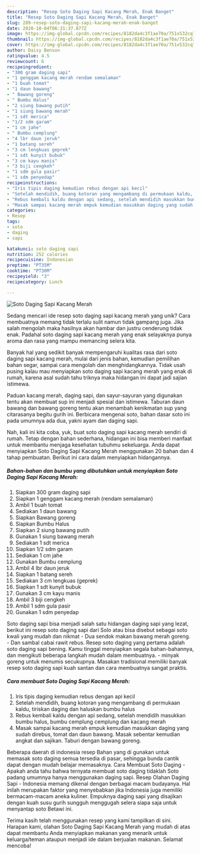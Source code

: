 ```yaml
---
description: "Resep Soto Daging Sapi Kacang Merah, Enak Banget"
title: "Resep Soto Daging Sapi Kacang Merah, Enak Banget"
slug: 289-resep-soto-daging-sapi-kacang-merah-enak-banget
date: 2020-10-04T06:31:37.877Z
image: https://img-global.cpcdn.com/recipes/8182da4c3f1ae70a/751x532cq70/soto-daging-sapi-kacang-merah-foto-resep-utama.jpg
thumbnail: https://img-global.cpcdn.com/recipes/8182da4c3f1ae70a/751x532cq70/soto-daging-sapi-kacang-merah-foto-resep-utama.jpg
cover: https://img-global.cpcdn.com/recipes/8182da4c3f1ae70a/751x532cq70/soto-daging-sapi-kacang-merah-foto-resep-utama.jpg
author: Daisy Benson
ratingvalue: 4.5
reviewcount: 6
recipeingredient:
- "300 gram daging sapi"
- "1 genggam kacang merah rendam semalaman"
- "1 buah tomat"
- "1 daun bawang"
- " Bawang goreng"
- " Bumbu Halus"
- "2 siung bawang putih"
- "1 siung bawang merah"
- "1 sdt merica"
- "1/2 sdm garam"
- "1 cm jahe"
- " Bumbu cemplung"
- "4 lbr daun jeruk"
- "1 batang sereh"
- "3 cm lengkuas geprek"
- "1 sdt kunyit bubuk"
- "3 cm kayu manis"
- "3 biji cengkeh"
- "1 sdm gula pasir"
- "1 sdm penyedap"
recipeinstructions:
- "Iris tipis daging kemudian rebus dengan api kecil"
- "Setelah mendidih, buang kotoran yang mengambang di permukaan kaldu, tiriskan daging dan haluskan bumbu halus"
- "Rebus kembali kaldu dengan api sedang, setelah mendidih masukkan bumbu halus, bumbu cemplung cemplung dan kacang merah"
- "Masak sampai kacang merah empuk kemudian masukkan daging yang sudah direbus, tomat dan daun bawang. Masak sebentar kemudian angkat dan sajikan. Taburi dengan bawang goreng."
categories:
- Resep
tags:
- soto
- daging
- sapi

katakunci: soto daging sapi 
nutrition: 252 calories
recipecuisine: Indonesian
preptime: "PT35M"
cooktime: "PT30M"
recipeyield: "3"
recipecategory: Lunch

---
```



![Soto Daging Sapi Kacang Merah](https://img-global.cpcdn.com/recipes/8182da4c3f1ae70a/751x532cq70/soto-daging-sapi-kacang-merah-foto-resep-utama.jpg)

Sedang mencari ide resep soto daging sapi kacang merah yang unik? Cara membuatnya memang tidak terlalu sulit namun tidak gampang juga. Jika salah mengolah maka hasilnya akan hambar dan justru cenderung tidak enak. Padahal soto daging sapi kacang merah yang enak selayaknya punya aroma dan rasa yang mampu memancing selera kita.

Banyak hal yang sedikit banyak mempengaruhi kualitas rasa dari soto daging sapi kacang merah, mulai dari jenis bahan, kemudian pemilihan bahan segar, sampai cara mengolah dan menghidangkannya. Tidak usah pusing kalau mau menyiapkan soto daging sapi kacang merah yang enak di rumah, karena asal sudah tahu triknya maka hidangan ini dapat jadi sajian istimewa.

Paduan kacang merah, daging sapi, dan sayur-sayuran yang digunakan tentu akan membuat sup ini menjadi spesial dan istimewa. Taburan daun bawang dan bawang goreng tentu akan menambah kenikmatan sup yang citarasanya begitu gurih ini. Berbicara mengenai soto, bahan dasar soto ini pada umumnya ada dua, yakni ayam dan daging sapi.


Nah, kali ini kita coba, yuk, buat soto daging sapi kacang merah sendiri di rumah. Tetap dengan bahan sederhana, hidangan ini bisa memberi manfaat untuk membantu menjaga kesehatan tubuhmu sekeluarga. Anda dapat menyiapkan Soto Daging Sapi Kacang Merah menggunakan 20 bahan dan 4 tahap pembuatan. Berikut ini cara dalam menyiapkan hidangannya.

<!--inarticleads1-->

##### Bahan-bahan dan bumbu yang dibutuhkan untuk menyiapkan Soto Daging Sapi Kacang Merah:

1. Siapkan 300 gram daging sapi
1. Siapkan 1 genggam kacang merah (rendam semalaman)
1. Ambil 1 buah tomat
1. Sediakan 1 daun bawang
1. Siapkan  Bawang goreng
1. Siapkan  Bumbu Halus
1. Siapkan 2 siung bawang putih
1. Gunakan 1 siung bawang merah
1. Sediakan 1 sdt merica
1. Siapkan 1/2 sdm garam
1. Sediakan 1 cm jahe
1. Gunakan  Bumbu cemplung
1. Ambil 4 lbr daun jeruk
1. Siapkan 1 batang sereh
1. Sediakan 3 cm lengkuas (geprek)
1. Siapkan 1 sdt kunyit bubuk
1. Gunakan 3 cm kayu manis
1. Ambil 3 biji cengkeh
1. Ambil 1 sdm gula pasir
1. Gunakan 1 sdm penyedap


Soto daging sapi bisa menjadi salah satu hidangan daging sapi yang lezat, berikut ini resep soto daging sapi dari Solo atau bisa disebut sebagai soto kwali yang mudah dan nikmat - Dua sendok makan bawang merah goreng. - Dan sambal cabai rawit rebus. Resep soto daging yang pertama adalah soto daging sapi bening. Kamu tinggal menyiapkan segala bahan-bahannya, dan mengikuti beberapa langkah mudah dalam membuatnya. - minyak goreng untuk menumis secukupnya. Masakan tradisional memiliki banyak resep soto daging sapi kuah santan dan cara membuatnya sangat praktis. 

<!--inarticleads2-->

##### Cara membuat Soto Daging Sapi Kacang Merah:

1. Iris tipis daging kemudian rebus dengan api kecil
1. Setelah mendidih, buang kotoran yang mengambang di permukaan kaldu, tiriskan daging dan haluskan bumbu halus
1. Rebus kembali kaldu dengan api sedang, setelah mendidih masukkan bumbu halus, bumbu cemplung cemplung dan kacang merah
1. Masak sampai kacang merah empuk kemudian masukkan daging yang sudah direbus, tomat dan daun bawang. Masak sebentar kemudian angkat dan sajikan. Taburi dengan bawang goreng.


Beberapa daerah di indonesia resep Bahan yang di gunakan untuk memasak soto daging semua tersedia di pasar, sehingga bunda cantik dapat dengan mudah belajar memasaknya. Cara Membuat Soto Daging - Apakah anda tahu bahwa ternyata membuat soto daging tidaklah Soto padang umumnya hanya menggunakan daging sapi. Resep Olahan Daging Sapi - Indonesia memang dikenal dengan berbagai macam budayanya. Hal inilah merupakan faktor yang menyebabkan jika Indonesia juga memiliki bermacam-macam aneka kuliner. Empuknya daging sapi yang disajikan dengan kuah susu gurih sungguh menggugah selera siapa saja untuk menyantap soto Betawi ini. 

Terima kasih telah menggunakan resep yang kami tampilkan di sini. Harapan kami, olahan Soto Daging Sapi Kacang Merah yang mudah di atas dapat membantu Anda menyiapkan makanan yang menarik untuk keluarga/teman ataupun menjadi ide dalam berjualan makanan. Selamat mencoba!
